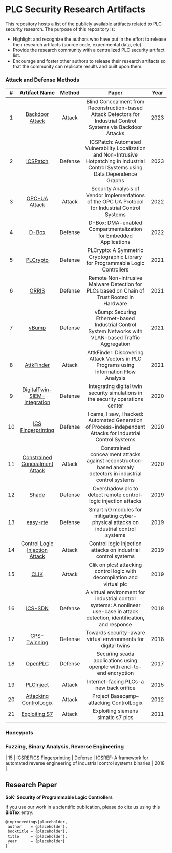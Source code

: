# PLC Security Research Artifacts

This repository hosts a list of the publicly available artifacts related to PLC security research. The purpose of this repository is:

* Highlight and recognize the authors who have put in the effort to release their research artifacts (source code, experimental data, etc). 
* Provide the research community with a centralized PLC security artifact list.
* Encourage and foster other authors to release their research artifacts so that the community can replicate results and built upon them.




### Attack and Defense Methods

|  # |          Artifact Name         |     Method     |                                                             Paper                                                            | Year |
|:--:|:------------------------------:|:--------------:|:----------------------------------------------------------------------------------------------------------------------------:|:----:|
| 1 | [Backdoor Attack](https://github.com/scy-phy/backdoorCPSS23)                  | Attack         | Blind Concealment from Reconstruction-based Attack Detectors for Industrial Control Systems via Backdoor Attacks                                                                                           | 2023 |
| 2 | [ICSPatch](https://github.com/momalab/ICSPatch)                  | Defense         | ICSPatch: Automated Vulnerability Localization and Non-Intrusive Hotpatching in Industrial Control Systems using Data Dependence Graphs                                                                                           | 2023 |
| 3 | [OPC-UA Attack](https://github.com/scy-phy/OPC-UA-attacks-POC)                  | Attack         | Security Analysis of Vendor Implementations of the OPC UA Protocol for Industrial Control Systems                                                                                           | 2022 |
| 4  | [D-Box](https://github.com/RiS3-Lab/D-Box)                          | Defense | D-Box: DMA-enabled Compartmentalization for Embedded Applications                                                            | 2022 |
| 5  | [PLCrypto](https://github.com/PLCrypto/PLCrypto)                       | Defense | PLCrypto: A Symmetric Cryptographic Library for Programmable Logic Controllers                                               | 2021 |
| 6  | [ORRIS](https://github.com/momalab/orris)                          | Defense | Remote Non-Intrusive Malware Detection for PLCs based on Chain of Trust Rooted in Hardware                                   | 2021 |
| 7  | [vBump](https://github.com/scy-phy/vbump)                          | Defense | vBump: Securing Ethernet-based Industrial Control System Networks with VLAN-based Traffic Aggregation                     | 2021 |
| 8  | [AttkFinder](https://gitlab.com/jhcastel/attkfinder)                     | Attack         | AttkFinder: Discovering Attack Vectors in PLC Programs using Information Flow Analysis                                       | 2021 |
| 9  | [DigitalTwin-SIEM-integration](https://github.com/FrauThes/DigitalTwin-SIEM-integration)   | Defense | Integrating digital twin security simulations in the security operations center                                              | 2020 |
| 10  | [ICS Fingerprinting](https://github.com/momalab/ICS_research_resources)             | Defense | I came, I saw, I hacked: Automated Generation of Process-independent Attacks for Industrial Control Systems                  | 2020 |
| 11  | [Constrained Concealment Attack](https://github.com/scy-phy/ICS-Evasion-Attacks) | Attack         | Constrained concealment attacks against reconstruction-based anomaly detectors in industrial control systems                 | 2020 |
| 12  | [Shade](https://gitlab.com/hyunguk/plcdpi/)                          | Defense | Overshadow plc to detect remote control-logic injection attacks                                                              | 2019 |
| 13 | [easy-rte](https://github.com/PRETgroup/easy-rte)                       | Defense | Smart I/O modules for mitigating cyber-physical attacks on industrial control systems                                        | 2019 |
| 14 | [Control Logic Injection Attack](https://gitlab.com/hyunguk/control-logic-attack-datasets) | Attack         | Control logic injection attacks on industrial control systems                                                                | 2019 |
| 15 | [CLIK](https://gitlab.com/hyunguk/clik)                           | Attack         | Clik on plcs! attacking control logic with decompilation and virtual plc                                                     | 2019 |
| 16 | [ICS-SDN](https://github.com/Cyphysecurity/ICS-SDN)                        | Defense | A virtual environment for industrial control systems: A nonlinear use-case in attack detection, identification, and response | 2018 |
| 17 | [CPS-Twinning](https://github.com/sbaresearch/cps-twinning)                   | Defense | Towards security-aware virtual environments for digital twins                                                                | 2018 |
| 18 | [OpenPLC](https://github.com/thiagoralves/OpenPLC_v3)                        | Defense | Securing scada applications using openplc with end-to-end encryption                                                         | 2017 |
| 19 | [PLCInject](https://github.com/SCADACS/PLCinject)                      | Attack         | Internet-facing PLCs-a new back orifice                                                                                      | 2015 |
| 20 | [Attacking ControlLogix](https://drive.google.com/file/d/1Ch_1PvDYd1QYcdhZr9NhtpuSGcbnhW1v/view)         | Attack         | Project Basecamp–attacking ControlLogix                                                                                      | 2012 |
| 21 | [Exploiting S7](https://paper.bobylive.com/Meeting_Papers/BlackHat/USA-2011/BH_US11_Beresford_S7_PLCs_WP.pdf)                  | Attack         | Exploiting siemens simatic s7 plcs                                                                                           | 2011 |


### Honeypots

### Fuzzing, Binary Analysis, Reverse Engineering

| 15 | ICSREF[ICS Fingerprinting](https://github.com/momalab/ICS_research_resources)                         | Defense | ICSREF: A framework for automated reverse engineering of industrial control systems binaries                                 | 2018 |

## Research Paper

**SoK: Security of Programmable Logic Controllers** 

If you use our work in a scientific publication, please do cite us using this **BibTex** entry:
``` tex
@inproceedings{placeholder,
 author    = {placeholder},
 booktitle = {placeholder},
 title     = {placeholder},
 year      = {placeholder}
}
```